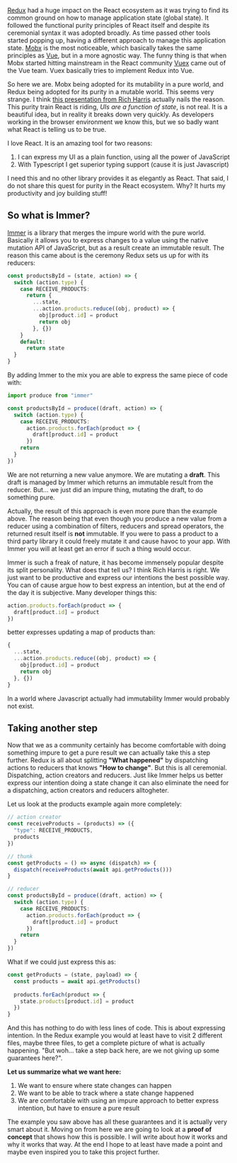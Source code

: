 [Redux](https://redux.js.org/) had a huge impact on the React ecosystem as it was trying to find its common ground on how to manage application state (global state). It followed the functional purity principles of React itself and despite its ceremonial syntax it was adopted broadly. As time passed other tools started popping up, having a different approach to manage this application state. [Mobx]() is the most noticeable, which basically takes the same principles as [Vue](), but in a more agnostic way. The funny thing is that when Mobx started hitting mainstream in the React community [Vuex]() came out of the Vue team. Vuex basically tries to implement Redux into Vue. 

So here we are. Mobx being adopted for its mutability in a pure world, and Redux being adopted for its purity in a mutable world. This seems very strange. I think [this presentation from Rich Harris](https://docs.google.com/presentation/d/1PUvpXMBEDS45rd0wHu6tF3j_8wmGC6cOLtOw2hzU-mw/edit) actually nails the reason. This purity train React is riding, *UIs are a function of state*, is not real. It is a beautiful idea, but in reality it breaks down very quickly. As developers working in the browser environment we know this, but we so badly want what React is telling us to be true.

I love React. It is an amazing tool for two reasons:

1. I can express my UI as a plain function, using all the power of JavaScript
2. With Typescript I get superior typing support (cause it is just Javascript)

I need this and no other library provides it as elegantly as React. That said, I do not share this quest for purity in the React ecosystem. Why? It hurts my productivity and joy building stuff!

## So what is Immer?

[Immer]() is a library that merges the impure world with the pure world. Basically it allows you to express changes to a value using the native mutation API of JavaScript, but as a result create an immutable result. The reason this came about is the ceremony Redux sets us up for with its reducers:

```ts
const productsById = (state, action) => {
  switch (action.type) {
    case RECEIVE_PRODUCTS:
      return {
        ...state,
        ...action.products.reduce((obj, product) => {
          obj[product.id] = product
          return obj
        }, {})
    }
    default:
      return state
  }
}
```

By adding Immer to the mix you are able to express the same piece of code with:

```ts
import produce from "immer"

const productsById = produce((draft, action) => {
  switch (action.type) {
    case RECEIVE_PRODUCTS:
      action.products.forEach(product => {
        draft[product.id] = product
      })
    return
  }
})
```

We are not returning a new value anymore. We are mutating a **draft**. This draft is managed by Immer which returns an immutable result from the reducer. But... we just did an impure thing, mutating the draft, to do something pure.

Actually, the result of this approach is even more pure than the example above. The reason being that even though you produce a new value from a reducer using a combination of filters, reducers and spread operators, the returned result itself is **not** immutable. If you were to pass a product to a third party library it could freely mutate it and cause havoc to your app. With Immer you will at least get an error if such a thing would occur.

Immer is such a freak of nature, it has become immensely popular despite its split personality. What does that tell us? I think Rich Harris is right. We just want to be productive and express our intentions the best possible way. You can of cause argue how to best express an intention, but at the end of the day it is subjective. Many developer things this:

```ts
action.products.forEach(product => {
  draft[product.id] = product
})
```

better expresses updating a map of products than:

```ts
{
  ...state,
  ...action.products.reduce((obj, product) => {
    obj[product.id] = product
    return obj
  }, {})
}
```

In a world where Javascript actually had immutability Immer would probably not exist.

## Taking another step

Now that we as a community certainly has become comfortable with doing something impure to get a pure result we can actually take this a step further. Redux is all about splitting **"What happened"** by dispatching actions to reducers that knows **"How to change"**. But this is all ceremonial. Dispatching, action creators and reducers. Just like Immer helps us better express our intention doing a state change it can also eliminate the need for a dispatching, action creators and reducers alltogheter.

Let us look at the products example again more completely:

```ts
// action creator
const receiveProducts = (products) => ({
  "type": RECEIVE_PRODUCTS,
  products
})

// thunk
const getProducts = () => async (dispatch) => {
  dispatch(receiveProducts(await api.getProducts()))
}

// reducer
const productsById = produce((draft, action) => {
  switch (action.type) {
    case RECEIVE_PRODUCTS:
      action.products.forEach(product => {
        draft[product.id] = product
      })
    return
  }
})
```

What if we could just express this as:

```ts
const getProducts = (state, payload) => {
  const products = await api.getProducts()
  
  products.forEach(product => {
    state.products[product.id] = product
  })
}
```

And this has nothing to do with less lines of code. This is about expressing intention. In the Redux example you would at least have to visit 2 different files, maybe three files, to get a complete picture of what is actually happening. "But woh... take a step back here, are we not giving up some guarantees here?".

**Let us summarize what we want here:**

1. We want to ensure where state changes can happen
2. We want to be able to track where a state change happened
3. We are comfortable with using an impure approach to better express intention, but have to ensure a pure result

The example you saw above has all these guarantees and it is actually very smart about it. Moving on from here we are going to look at a **proof of concept** that shows how this is possible. I will write about how it works and why it works that way. At the end I hope to at least have made a point and maybe even inspired you to take this project further.

## 